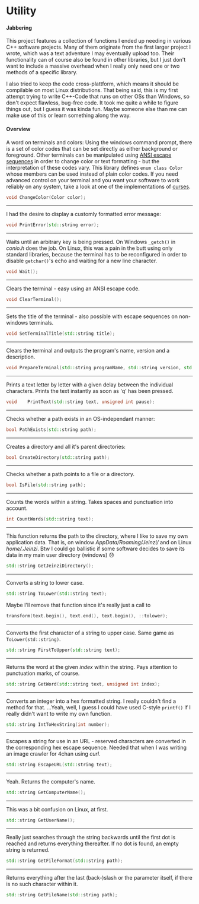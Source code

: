 # Utility
#### Jabbering
This project features a collection of functions I ended up needing in various C++ software projects. Many of them originate from the first larger project I wrote, which was a text adventure I may eventually upload too. Their functionality can of course also be found in other libraries, but I just don't want to include a massive overhead when I really only need one or two methods of a specific library.

I also tried to keep the code cross-plattform, which means it should be compilable on most Linux distributions. That being said, this is my first attempt trying to write C++-Code that runs on other OSs than Windows, so don't expect flawless, bug-free code. It took me quite a while to figure things out, but I guess it was kinda fun. Maybe someone else than me can make use of this or learn something along the way.

#### Overview
A word on terminals and colors: Using the windows command prompt, there is a set of color codes that can be set directly as either background or foreground. Other terminals can be manipulated using [ANSI escape sequences](https://en.wikipedia.org/wiki/ANSI_escape_code#Colors) in order to change color or text formatting - but the interpretation of these codes vary. This library defines `enum class Color` whose members can be used instead of plain color codes. If you need advanced control on your terminal and you want your software to work reliably on any system, take a look at one of the implementations of [curses](https://en.wikipedia.org/wiki/Curses_(programming_library)).
```C++
void ChangeColor(Color color);
```
---
I had the desire to display a customly formatted error message:
```C++
void PrintError(std::string error);
```
---
Waits until an arbitrary key is being pressed. On Windows `_getch()` in _conio.h_ does the job. On Linux, this was a pain in the butt using only standard libraries, because the terminal has to be reconfigured in order to disable `getchar()`'s echo and waiting for a new line character.
```C++
void Wait();
```
---
Clears the terminal - easy using an ANSI escape code.
```C++
void ClearTerminal();
```
---
Sets the title of the terminal - also possible with escape sequences on non-windows terminals.
```C++
void SetTerminalTitle(std::string title);
```
---
Clears the terminal and outputs the program's name, version and a description.
```C++
void PrepareTerminal(std::string programName, std::string version, std::string description = "");
```
---
Prints a text letter by letter with a given delay between the individual characters. Prints the text instantly as soon as 'q' has been pressed.
```C++
void	PrintText(std::string text, unsigned int pause);
```
---
Checks whether a path exists in an OS-independant manner:
```C++
bool PathExists(std::string path);
```
---
Creates a directory and all it's parent directories:
```C++
bool CreateDirectory(std::string path);
```
---
Checks whether a path points to a file or a directory.
```C++
bool IsFile(std::string path);
```
---
Counts the words within a string. Takes spaces and punctuation into account.
```C++
int CountWords(std::string text);
```
---
This function returns the path to the directory, where I like to save my own application data. That is, on window _$AppData$/Roaming/Jeinzi/_ and on Linux _$home$/.Jeinzi_. Btw I could go ballistic if some software decides to save its data in my main user directory (windows) :angry:
```C++
std::string GetJeinziDirectory();
```
---
Converts a string to lower case.
```C++
std::string ToLower(std::string text);
```
Maybe I'll remove that function since it's really just a call to
```C++
transform(text.begin(), text.end(), text.begin(), ::tolower);
```
---
Converts the first character of a string to upper case. Same game as `ToLower(std::string)`.
```C++
std::string FirstToUpper(std::string text);
```
---
Returns the word at the given _index_ within the string. Pays attention to punctuation marks, of course.
```C++
std::string GetWord(std::string text, unsigned int index);
```
---
Converts an integer into a hex formatted string. I really couldn't find a method for that.
...Yeah, well, I guess I could have used C-style `printf()` if I really didn't want to write my own function.
```C++
std::string IntToHexString(int number);
```
---
Escapes a string for use in an URL - reserved characters are converted in the corresponding hex escape sequence. Needed that when I was writing an image crawler for 4chan using _curl_.
```C++
std::string EscapeURL(std::string text);
```
---
Yeah. Returns the computer's name.
```C++
std::string GetComputerName();
```
---
This was a bit confusion on Linux, at first.
```C++
std::string GetUserName();
```
---
Really just searches through the string backwards until the first dot is reached and returns everything thereafter. If no dot is found, an empty string is returned.
```C++
std::string GetFileFormat(std::string path);
```
---
Returns everything after the last (back-)slash or the parameter itself, if there is no such character within it.
```C++
std::string GetFileName(std::string path);
```
